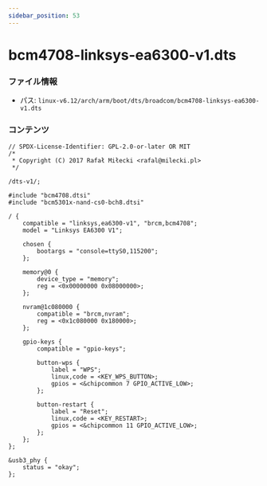 ```yaml
---
sidebar_position: 53
---
```

# bcm4708-linksys-ea6300-v1.dts

### ファイル情報

- パス: `linux-v6.12/arch/arm/boot/dts/broadcom/bcm4708-linksys-ea6300-v1.dts`

### コンテンツ

```dts
// SPDX-License-Identifier: GPL-2.0-or-later OR MIT
/*
 * Copyright (C) 2017 Rafał Miłecki <rafal@milecki.pl>
 */

/dts-v1/;

#include "bcm4708.dtsi"
#include "bcm5301x-nand-cs0-bch8.dtsi"

/ {
	compatible = "linksys,ea6300-v1", "brcm,bcm4708";
	model = "Linksys EA6300 V1";

	chosen {
		bootargs = "console=ttyS0,115200";
	};

	memory@0 {
		device_type = "memory";
		reg = <0x00000000 0x08000000>;
	};

	nvram@1c080000 {
		compatible = "brcm,nvram";
		reg = <0x1c080000 0x180000>;
	};

	gpio-keys {
		compatible = "gpio-keys";

		button-wps {
			label = "WPS";
			linux,code = <KEY_WPS_BUTTON>;
			gpios = <&chipcommon 7 GPIO_ACTIVE_LOW>;
		};

		button-restart {
			label = "Reset";
			linux,code = <KEY_RESTART>;
			gpios = <&chipcommon 11 GPIO_ACTIVE_LOW>;
		};
	};
};

&usb3_phy {
	status = "okay";
};

```
